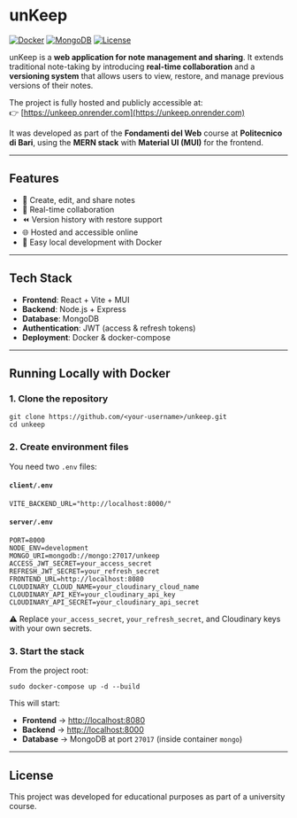 # unKeep  

[![Docker](https://img.shields.io/badge/Docker-Ready-blue)](https://www.docker.com/)
[![MongoDB](https://img.shields.io/badge/MongoDB-Connected-green)](https://www.mongodb.com/)
[![License](https://img.shields.io/badge/License-Educational-orange)](#license)

unKeep is a **web application for note management and sharing**. It extends traditional note-taking by introducing **real-time collaboration** and a **versioning system** that allows users to view, restore, and manage previous versions of their notes.  

The project is fully hosted and publicly accessible at:  
👉 [https://unkeep.onrender.com](https://unkeep.onrender.com)  

It was developed as part of the **Fondamenti del Web** course at **Politecnico di Bari**, using the **MERN stack** with **Material UI (MUI)** for the frontend.  

---

## Features  
- 📝 Create, edit, and share notes  
- 🤝 Real-time collaboration  
- ⏪ Version history with restore support  
- 🌐 Hosted and accessible online  
- 🐳 Easy local development with Docker  

---

## Tech Stack  
- **Frontend**: React + Vite + MUI  
- **Backend**: Node.js + Express  
- **Database**: MongoDB  
- **Authentication**: JWT (access & refresh tokens)  
- **Deployment**: Docker & docker-compose  

---

## Running Locally with Docker  

### 1. Clone the repository  
```
git clone https://github.com/<your-username>/unkeep.git
cd unkeep
```

### 2. Create environment files  
You need two `.env` files:  

#### `client/.env`
```
VITE_BACKEND_URL="http://localhost:8000/"
```

#### `server/.env`
```
PORT=8000
NODE_ENV=development
MONGO_URI=mongodb://mongo:27017/unkeep
ACCESS_JWT_SECRET=your_access_secret
REFRESH_JWT_SECRET=your_refresh_secret
FRONTEND_URL=http://localhost:8080
CLOUDINARY_CLOUD_NAME=your_cloudinary_cloud_name
CLOUDINARY_API_KEY=your_cloudinary_api_key
CLOUDINARY_API_SECRET=your_cloudinary_api_secret
```

⚠️ Replace `your_access_secret`, `your_refresh_secret`, and Cloudinary keys with your own secrets.  

### 3. Start the stack  
From the project root:  
```
sudo docker-compose up -d --build
```

This will start:  
- **Frontend** → [http://localhost:8080](http://localhost:8080)  
- **Backend** → [http://localhost:8000](http://localhost:8000)  
- **Database** → MongoDB at port `27017` (inside container `mongo`)  

---

## License  
This project was developed for educational purposes as part of a university course.

